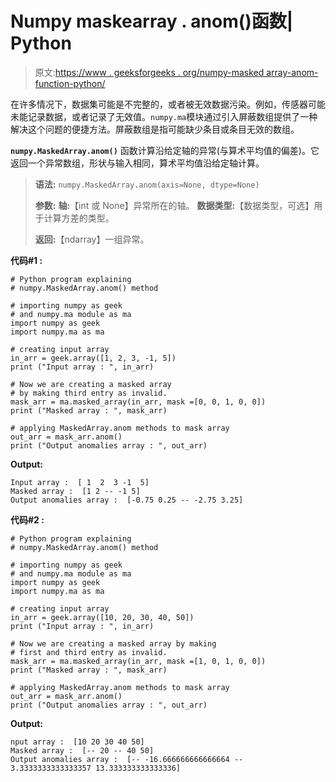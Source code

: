 # Numpy maskearray . anom()函数| Python

> 原文:[https://www . geeksforgeeks . org/numpy-masked array-anom-function-python/](https://www.geeksforgeeks.org/numpy-maskedarray-anom-function-python/)

在许多情况下，数据集可能是不完整的，或者被无效数据污染。例如，传感器可能未能记录数据，或者记录了无效值。`numpy.ma`模块通过引入屏蔽数组提供了一种解决这个问题的便捷方法。屏蔽数组是指可能缺少条目或条目无效的数组。

**`numpy.MaskedArray.anom()`** 函数计算沿给定轴的异常(与算术平均值的偏差)。它返回一个异常数组，形状与输入相同，算术平均值沿给定轴计算。

> **语法:** `numpy.MaskedArray.anom(axis=None, dtype=None)`
> 
> **参数:**
> **轴:**【int 或 None】异常所在的轴。
> **数据类型:**【数据类型，可选】用于计算方差的类型。
> 
> **返回:**【ndarray】一组异常。

**代码#1 :**

```
# Python program explaining
# numpy.MaskedArray.anom() method 

# importing numpy as geek 
# and numpy.ma module as ma
import numpy as geek
import numpy.ma as ma

# creating input array 
in_arr = geek.array([1, 2, 3, -1, 5])
print ("Input array : ", in_arr)

# Now we are creating a masked array
# by making third entry as invalid. 
mask_arr = ma.masked_array(in_arr, mask =[0, 0, 1, 0, 0])
print ("Masked array : ", mask_arr)

# applying MaskedArray.anom methods to mask array
out_arr = mask_arr.anom()
print ("Output anomalies array : ", out_arr)
```

**Output:**

```
Input array :  [ 1  2  3 -1  5]
Masked array :  [1 2 -- -1 5]
Output anomalies array :  [-0.75 0.25 -- -2.75 3.25]

```

**代码#2 :**

```
# Python program explaining
# numpy.MaskedArray.anom() method 

# importing numpy as geek 
# and numpy.ma module as ma
import numpy as geek
import numpy.ma as ma

# creating input array 
in_arr = geek.array([10, 20, 30, 40, 50])
print ("Input array : ", in_arr)

# Now we are creating a masked array by making 
# first and third entry as invalid. 
mask_arr = ma.masked_array(in_arr, mask =[1, 0, 1, 0, 0])
print ("Masked array : ", mask_arr)

# applying MaskedArray.anom methods to mask array
out_arr = mask_arr.anom()
print ("Output anomalies array : ", out_arr)
```

**Output:**

```
nput array :  [10 20 30 40 50]
Masked array :  [-- 20 -- 40 50]
Output anomalies array :  [-- -16.666666666666664 -- 3.3333333333333357 13.333333333333336]

```